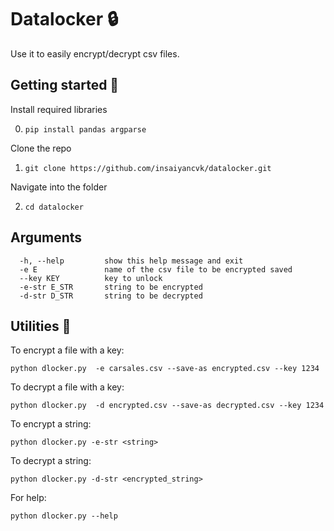# Datalocker :lock:

Use it to easily encrypt/decrypt csv files.

## Getting started :closed_book:

Install required libraries

  0. `pip install pandas argparse`

Clone the repo

  1. `git clone https://github.com/insaiyancvk/datalocker.git`

Navigate into the folder

  2. `cd datalocker`

## Arguments 

```
  -h, --help         show this help message and exit
  -e E               name of the csv file to be encrypted saved
  --key KEY          key to unlock
  -e-str E_STR       string to be encrypted
  -d-str D_STR       string to be decrypted
```

## Utilities :wrench:

To encrypt a file with a key:
```
python dlocker.py  -e carsales.csv --save-as encrypted.csv --key 1234
```

To decrypt a file with a key:
```
python dlocker.py  -d encrypted.csv --save-as decrypted.csv --key 1234
```

To encrypt a string:
```
python dlocker.py -e-str <string>
```

To decrypt a string:
```
python dlocker.py -d-str <encrypted_string>
```

For help:
```
python dlocker.py --help
```
